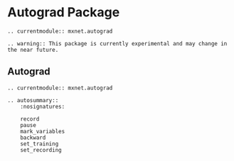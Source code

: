 # Autograd Package


```eval_rst
.. currentmodule:: mxnet.autograd
```

```eval_rst
.. warning:: This package is currently experimental and may change in the near future.
```

<script type="text/javascript" src='../../_static/js/auto_module_index.js'></script>

## Autograd

```eval_rst
.. currentmodule:: mxnet.autograd
```


```eval_rst
.. autosummary::
    :nosignatures:

    record
    pause
    mark_variables
    backward
    set_training
    set_recording
```

